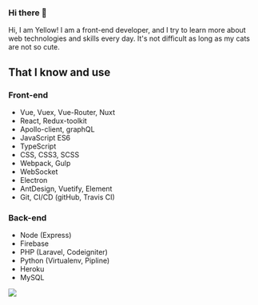 ### Hi there 👋
Hi, I am Yellow! I am a front-end developer, and I try to learn more about web technologies and skills every day. It's not difficult as long as my cats are not so cute.

## That I know and use
### Front-end
- Vue, Vuex, Vue-Router, Nuxt
- React, Redux-toolkit
- Apollo-client, graphQL
- JavaScript ES6
- TypeScript
- CSS, CSS3, SCSS
- Webpack, Gulp
- WebSocket
- Electron
- AntDesign, Vuetify, Element
- Git, CI/CD (gitHub, Travis CI)

### Back-end
- Node (Express)
- Firebase
- PHP (Laravel, Codeigniter)
- Python (Virtualenv, Pipline)
- Heroku
- MySQL

![](https://visitor-badge.glitch.me/badge?page_id=XXuain)

<!--
**XXuain/XXuain** is a ✨ _special_ ✨ repository because its `README.md` (this file) appears on your GitHub profile.

Here are some ideas to get you started:

- 🔭 I’m currently working on ...
- 🌱 I’m currently learning ...
- 👯 I’m looking to collaborate on ...
- 🤔 I’m looking for help with ...
- 💬 Ask me about ...
- 📫 How to reach me: ...
- 😄 Pronouns: ...
- ⚡ Fun fact: ...
-->
